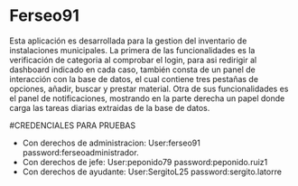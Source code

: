# Ferseo91
Esta aplicación es desarrollada para la gestion del inventario de instalaciones municipales.
La primera de las funcionalidades es la verificación de categoria al comprobar el login, para asi redirigir al dashboard indicado en cada caso, también
consta de un panel de interacción con la base de datos, el cual contiene tres pestañas de opciones, añadir, buscar y prestar material. Otra de sus
funcionalidades es el panel de notificaciones, mostrando en la parte derecha un papel donde carga las tareas diarias extraidas de la base de datos.














#CREDENCIALES PARA PRUEBAS
- Con derechos de administracion:   User:ferseo91  password:ferseoadministrador.
- Con derechos de jefe:  User:peponido79    password:peponido.ruiz1
- Con derechos de ayudante:  User:SergitoL25  password:sergito.latorre  
